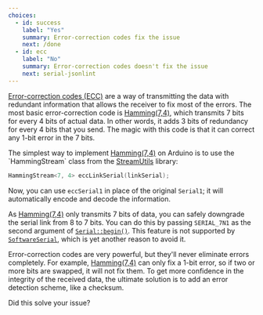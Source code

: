 ```yaml
---
choices:
  - id: success
    label: "Yes"
    summary: Error-correction codes fix the issue
    next: /done
  - id: ecc
    label: "No"
    summary: Error-correction codes doesn't fix the issue
    next: serial-jsonlint
---
```


[Error-correction codes (ECC)](https://en.wikipedia.org/wiki/Error_correction_code) are a way of transmitting the data with redundant information that allows the receiver to fix most of the errors.
The most basic error-correction code is [Hamming(7,4)](https://en.wikipedia.org/wiki/Hamming(7,4)), which transmits 7 bits for every 4 bits of actual data.
In other words, it adds 3 bits of redundancy for every 4 bits that you send.
The magic with this code is that it can correct any 1-bit error in the 7 bits.

The simplest way to implement [Hamming(7,4)](https://en.wikipedia.org/wiki/Hamming(7,4)) on Arduino is to use the `HammingStream` class from the [StreamUtils](https://github.com/bblanchon/ArduinoStreamUtils) library:

```c++
HammingStream<7, 4> eccLinkSerial(linkSerial);
```

Now, you can use `eccSerial1` in place of the original `Serial1`; it will automatically encode and decode the information.

As [Hamming(7,4)](https://en.wikipedia.org/wiki/Hamming(7,4)) only transmits 7 bits of data, you can safely downgrade the serial link from 8 to 7 bits.
You can do this by passing `SERIAL_7N1` as the second argument of [`Serial::begin()`](https://www.arduino.cc/reference/en/language/functions/communication/serial/begin/).
This feature is not supported by [`SoftwareSerial`](https://www.arduino.cc/en/Reference/SoftwareSerial), which is yet another reason to avoid it.

Error-correction codes are very powerful, but they'll never eliminate errors completely. For example, [Hamming(7,4)](https://en.wikipedia.org/wiki/Hamming(7,4)) can only fix a 1-bit error, so if two or more bits are swapped, it will not fix them.
To get more confidence in the integrity of the received data, the ultimate solution is to add an error detection scheme, like a checksum.

Did this solve your issue?